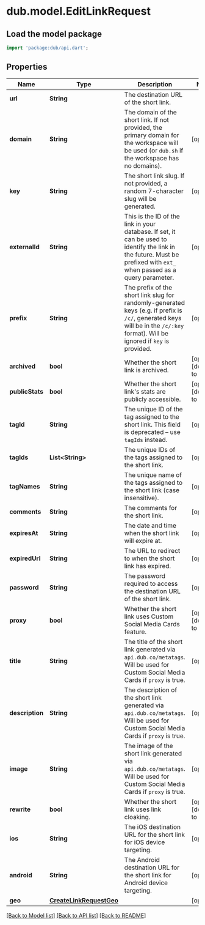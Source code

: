 # dub.model.EditLinkRequest

## Load the model package
```dart
import 'package:dub/api.dart';
```

## Properties
Name | Type | Description | Notes
------------ | ------------- | ------------- | -------------
**url** | **String** | The destination URL of the short link. | 
**domain** | **String** | The domain of the short link. If not provided, the primary domain for the workspace will be used (or `dub.sh` if the workspace has no domains). | [optional] 
**key** | **String** | The short link slug. If not provided, a random 7-character slug will be generated. | [optional] 
**externalId** | **String** | This is the ID of the link in your database. If set, it can be used to identify the link in the future. Must be prefixed with `ext_` when passed as a query parameter. | [optional] 
**prefix** | **String** | The prefix of the short link slug for randomly-generated keys (e.g. if prefix is `/c/`, generated keys will be in the `/c/:key` format). Will be ignored if `key` is provided. | [optional] 
**archived** | **bool** | Whether the short link is archived. | [optional] [default to false]
**publicStats** | **bool** | Whether the short link's stats are publicly accessible. | [optional] [default to false]
**tagId** | **String** | The unique ID of the tag assigned to the short link. This field is deprecated – use `tagIds` instead. | [optional] 
**tagIds** | **List&lt;String&gt;** | The unique IDs of the tags assigned to the short link. | [optional] 
**tagNames** | **String** | The unique name of the tags assigned to the short link (case insensitive). | [optional] 
**comments** | **String** | The comments for the short link. | [optional] 
**expiresAt** | **String** | The date and time when the short link will expire at. | [optional] 
**expiredUrl** | **String** | The URL to redirect to when the short link has expired. | [optional] 
**password** | **String** | The password required to access the destination URL of the short link. | [optional] 
**proxy** | **bool** | Whether the short link uses Custom Social Media Cards feature. | [optional] [default to false]
**title** | **String** | The title of the short link generated via `api.dub.co/metatags`. Will be used for Custom Social Media Cards if `proxy` is true. | [optional] 
**description** | **String** | The description of the short link generated via `api.dub.co/metatags`. Will be used for Custom Social Media Cards if `proxy` is true. | [optional] 
**image** | **String** | The image of the short link generated via `api.dub.co/metatags`. Will be used for Custom Social Media Cards if `proxy` is true. | [optional] 
**rewrite** | **bool** | Whether the short link uses link cloaking. | [optional] [default to false]
**ios** | **String** | The iOS destination URL for the short link for iOS device targeting. | [optional] 
**android** | **String** | The Android destination URL for the short link for Android device targeting. | [optional] 
**geo** | [**CreateLinkRequestGeo**](CreateLinkRequestGeo.md) |  | [optional] 

[[Back to Model list]](../README.md#documentation-for-models) [[Back to API list]](../README.md#documentation-for-api-endpoints) [[Back to README]](../README.md)


